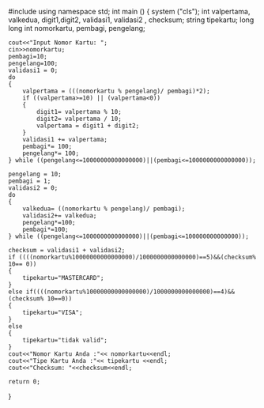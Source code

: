 
    
#include <iostream>
using namespace std;
int main ()
{
    system ("cls");
    int valpertama, valkedua, digit1,digit2, validasi1, validasi2 , checksum;
    string tipekartu;
    long long int nomorkartu, pembagi, pengelang;

    cout<<"Input Nomor Kartu: ";
    cin>>nomorkartu;
    pembagi=10;
    pengelang=100;
    validasi1 = 0;
    do
    {
        valpertama = (((nomorkartu % pengelang)/ pembagi)*2);
        if ((valpertama>=10) || (valpertama<0))
        {
            digit1= valpertama % 10;
            digit2= valpertama / 10;
            valpertama = digit1 + digit2;
        }
        validasi1 += valpertama;
        pembagi*= 100;
        pengelang*= 100;
    } while ((pengelang<=10000000000000000)||(pembagi<=1000000000000000));

    pengelang = 10;
    pembagi = 1;
    validasi2 = 0;
    do               
    {
        valkedua= ((nomorkartu % pengelang)/ pembagi); 
        validasi2+= valkedua;     
        pengelang*=100;                      
        pembagi*=100;
    } while ((pengelang<=1000000000000000)||(pembagi<=100000000000000));

    checksum = validasi1 + validasi2;
    if ((((nomorkartu%10000000000000000)/1000000000000000)==5)&&(checksum% 10== 0))    
    {
        tipekartu="MASTERCARD";
    }
    else if((((nomorkartu%10000000000000000)/1000000000000000)==4)&&(checksum% 10==0))
    {
        tipekartu="VISA";
    }
    else
    {
        tipekartu="tidak valid";
    }
    cout<<"Nomor Kartu Anda :"<< nomorkartu<<endl; 
    cout<<"Tipe Kartu Anda :"<< tipekartu <<endl;
    cout<<"Checksum: "<<checksum<<endl;

    return 0;
}       
   
